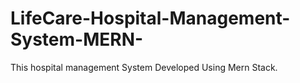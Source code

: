 # LifeCare-Hospital-Management-System-MERN-

This hospital management System Developed Using Mern Stack.
